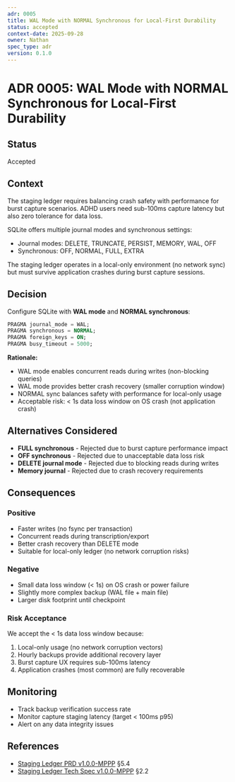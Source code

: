 ```yaml
---
adr: 0005
title: WAL Mode with NORMAL Synchronous for Local-First Durability
status: accepted
context-date: 2025-09-28
owner: Nathan
spec_type: adr
version: 0.1.0
---
```


# ADR 0005: WAL Mode with NORMAL Synchronous for Local-First Durability

## Status

Accepted

## Context
The staging ledger requires balancing crash safety with performance for burst capture scenarios. ADHD users need sub-100ms capture latency but also zero tolerance for data loss.

SQLite offers multiple journal modes and synchronous settings:
- Journal modes: DELETE, TRUNCATE, PERSIST, MEMORY, WAL, OFF
- Synchronous: OFF, NORMAL, FULL, EXTRA

The staging ledger operates in a local-only environment (no network sync) but must survive application crashes during burst capture sessions.

## Decision
Configure SQLite with **WAL mode** and **NORMAL synchronous**:

```sql
PRAGMA journal_mode = WAL;
PRAGMA synchronous = NORMAL;
PRAGMA foreign_keys = ON;
PRAGMA busy_timeout = 5000;
```

**Rationale:**
- WAL mode enables concurrent reads during writes (non-blocking queries)
- WAL mode provides better crash recovery (smaller corruption window)
- NORMAL sync balances safety with performance for local-only usage
- Acceptable risk: < 1s data loss window on OS crash (not application crash)

## Alternatives Considered
- **FULL synchronous** - Rejected due to burst capture performance impact
- **OFF synchronous** - Rejected due to unacceptable data loss risk
- **DELETE journal mode** - Rejected due to blocking reads during writes
- **Memory journal** - Rejected due to crash recovery requirements

## Consequences

### Positive
- Faster writes (no fsync per transaction)
- Concurrent reads during transcription/export
- Better crash recovery than DELETE mode
- Suitable for local-only ledger (no network corruption risks)

### Negative
- Small data loss window (< 1s) on OS crash or power failure
- Slightly more complex backup (WAL file + main file)
- Larger disk footprint until checkpoint

### Risk Acceptance
We accept the < 1s data loss window because:
1. Local-only usage (no network corruption vectors)
2. Hourly backups provide additional recovery layer
3. Burst capture UX requires sub-100ms latency
4. Application crashes (most common) are fully recoverable

## Monitoring
- Track backup verification success rate
- Monitor capture staging latency (target < 100ms p95)
- Alert on any data integrity issues

## References
- [Staging Ledger PRD v1.0.0-MPPP](../features/staging-ledger/prd-staging.md) §5.4
- [Staging Ledger Tech Spec v1.0.0-MPPP](../features/staging-ledger/spec-staging-tech.md) §2.2